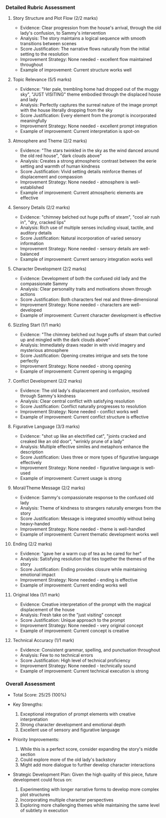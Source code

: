 ### Detailed Rubric Assessment

1. Story Structure and Plot Flow (2/2 marks)
   - Evidence: Clear progression from the house's arrival, through the old lady's confusion, to Sammy's intervention
   - Analysis: The story maintains a logical sequence with smooth transitions between scenes
   - Score Justification: The narrative flows naturally from the initial setting to the resolution
   - Improvement Strategy: None needed - excellent flow maintained throughout
   - Example of improvement: Current structure works well

2. Topic Relevance (5/5 marks)
   - Evidence: "Her pale, trembling home had dropped out of the muggy sky", "JUST VISITING" theme embodied through the displaced house and lady
   - Analysis: Perfectly captures the surreal nature of the image prompt with the house literally dropping from the sky
   - Score Justification: Every element from the prompt is incorporated meaningfully
   - Improvement Strategy: None needed - excellent prompt integration
   - Example of improvement: Current interpretation is spot-on

3. Atmosphere and Theme (2/2 marks)
   - Evidence: "The stars twinkled in the sky as the wind danced around the old red house", "dark clouds above"
   - Analysis: Creates a strong atmospheric contrast between the eerie setting and warmth of human kindness
   - Score Justification: Vivid setting details reinforce themes of displacement and compassion
   - Improvement Strategy: None needed - atmosphere is well-established
   - Example of improvement: Current atmospheric elements are effective

4. Sensory Details (2/2 marks)
   - Evidence: "chimney belched out huge puffs of steam", "cool air rush in", "dry, cracked lips"
   - Analysis: Rich use of multiple senses including visual, tactile, and auditory details
   - Score Justification: Natural incorporation of varied sensory information
   - Improvement Strategy: None needed - sensory details are well-balanced
   - Example of improvement: Current sensory integration works well

5. Character Development (2/2 marks)
   - Evidence: Development of both the confused old lady and the compassionate Sammy
   - Analysis: Clear personality traits and motivations shown through actions
   - Score Justification: Both characters feel real and three-dimensional
   - Improvement Strategy: None needed - characters are well-developed
   - Example of improvement: Current character development is effective

6. Sizzling Start (1/1 mark)
   - Evidence: "The chimney belched out huge puffs of steam that curled up and mingled with the dark clouds above"
   - Analysis: Immediately draws reader in with vivid imagery and mysterious atmosphere
   - Score Justification: Opening creates intrigue and sets the tone perfectly
   - Improvement Strategy: None needed - strong opening
   - Example of improvement: Current opening is engaging

7. Conflict Development (2/2 marks)
   - Evidence: The old lady's displacement and confusion, resolved through Sammy's kindness
   - Analysis: Clear central conflict with satisfying resolution
   - Score Justification: Conflict naturally progresses to resolution
   - Improvement Strategy: None needed - conflict works well
   - Example of improvement: Current conflict structure is effective

8. Figurative Language (3/3 marks)
   - Evidence: "shot up like an electrified cat", "joints cracked and creaked like an old door", "wrinkly prune of a lady"
   - Analysis: Multiple effective similes and metaphors enhance the description
   - Score Justification: Uses three or more types of figurative language effectively
   - Improvement Strategy: None needed - figurative language is well-used
   - Example of improvement: Current usage is strong

9. Moral/Theme Message (2/2 marks)
   - Evidence: Sammy's compassionate response to the confused old lady
   - Analysis: Theme of kindness to strangers naturally emerges from the story
   - Score Justification: Message is integrated smoothly without being heavy-handed
   - Improvement Strategy: None needed - theme is well-handled
   - Example of improvement: Current thematic development works well

10. Ending (2/2 marks)
    - Evidence: "gave her a warm cup of tea as he cared for her"
    - Analysis: Satisfying resolution that ties together the themes of the story
    - Score Justification: Ending provides closure while maintaining emotional impact
    - Improvement Strategy: None needed - ending is effective
    - Example of improvement: Current ending works well

11. Original Idea (1/1 mark)
    - Evidence: Creative interpretation of the prompt with the magical displacement of the house
    - Analysis: Fresh take on the "just visiting" concept
    - Score Justification: Unique approach to the prompt
    - Improvement Strategy: None needed - very original concept
    - Example of improvement: Current concept is creative

12. Technical Accuracy (1/1 mark)
    - Evidence: Consistent grammar, spelling, and punctuation throughout
    - Analysis: Few to no technical errors
    - Score Justification: High level of technical proficiency
    - Improvement Strategy: None needed - technically sound
    - Example of improvement: Current technical execution is strong

### Overall Assessment

- Total Score: 25/25 (100%)
- Key Strengths:
  1. Exceptional integration of prompt elements with creative interpretation
  2. Strong character development and emotional depth
  3. Excellent use of sensory and figurative language

- Priority Improvements:
  1. While this is a perfect score, consider expanding the story's middle section
  2. Could explore more of the old lady's backstory
  3. Might add more dialogue to further develop character interactions

- Strategic Development Plan:
  Given the high quality of this piece, future development could focus on:
  1. Experimenting with longer narrative forms to develop more complex plot structures
  2. Incorporating multiple character perspectives
  3. Exploring more challenging themes while maintaining the same level of subtlety in execution
